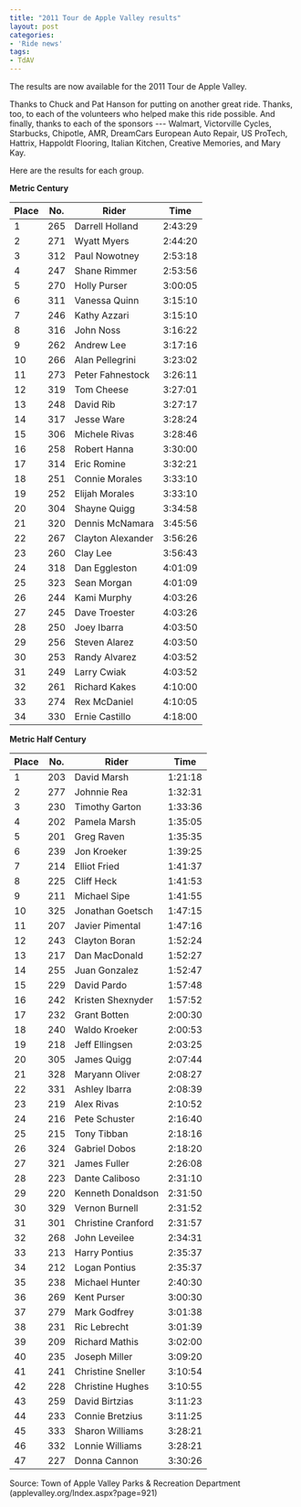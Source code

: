 ```yaml
---
title: "2011 Tour de Apple Valley results"
layout: post
categories:
- 'Ride news'
tags:
- TdAV
---
```


The results are now available for the 2011 Tour de Apple Valley.

Thanks to Chuck and Pat Hanson for putting on another great ride. Thanks, too, to each of the volunteers who helped make this ride possible. And finally, thanks to each of the sponsors --- Walmart, Victorville Cycles, Starbucks, Chipotle, AMR, DreamCars European Auto Repair, US ProTech, Hattrix, Happoldt Flooring, Italian Kitchen, Creative Memories, and Mary Kay.

Here are the results for each group.

**Metric Century**

| Place | No. | Rider | Time |
|---|---|---|---|
| 1 | 265 | Darrell Holland | 2:43:29 |
| 2 | 271 | Wyatt Myers | 2:44:20 |
| 3 | 312 | Paul Nowotney | 2:53:18 |
| 4 | 247 | Shane Rimmer | 2:53:56 |
| 5 | 270 | Holly Purser | 3:00:05 |
| 6 | 311 | Vanessa Quinn | 3:15:10 |
| 7 | 246 | Kathy Azzari | 3:15:10 |
| 8 | 316 | John Noss | 3:16:22 |
| 9 | 262 | Andrew Lee | 3:17:16 |
| 10 | 266 | Alan Pellegrini | 3:23:02 |
| 11 | 273 | Peter Fahnestock | 3:26:11 |
| 12 | 319 | Tom Cheese | 3:27:01 |
| 13 | 248 | David Rib | 3:27:17 |
| 14 | 317 | Jesse Ware | 3:28:24 |
| 15 | 306 | Michele Rivas | 3:28:46 |
| 16 | 258 | Robert Hanna | 3:30:00 |
| 17 | 314 | Eric Romine | 3:32:21 |
| 18 | 251 | Connie Morales | 3:33:10 |
| 19 | 252 | Elijah Morales | 3:33:10 |
| 20 | 304 | Shayne Quigg | 3:34:58 |
| 21 | 320 | Dennis McNamara | 3:45:56 |
| 22 | 267 | Clayton Alexander | 3:56:26 |
| 23 | 260 | Clay Lee | 3:56:43 |
| 24 | 318 | Dan Eggleston | 4:01:09 |
| 25 | 323 | Sean Morgan | 4:01:09 |
| 26 | 244 | Kami Murphy | 4:03:26 |
| 27 | 245 | Dave Troester | 4:03:26 |
| 28 | 250 | Joey Ibarra | 4:03:50 |
| 29 | 256 | Steven Alarez | 4:03:50 |
| 30 | 253 | Randy Alvarez | 4:03:52 |
| 31 | 249 | Larry Cwiak | 4:03:52 |
| 32 | 261 | Richard Kakes | 4:10:00 |
| 33 | 274 | Rex McDaniel | 4:10:05 |
| 34 | 330 | Ernie Castillo | 4:18:00 |

**Metric Half Century**

| Place | No. | Rider | Time |
|---|---|---|---|
| 1 | 203 | David Marsh | 1:21:18 |
| 2 | 277 | Johnnie Rea | 1:32:31 |
| 3 | 230 | Timothy Garton | 1:33:36 |
| 4 | 202 | Pamela Marsh | 1:35:05 |
| 5 | 201 | Greg Raven | 1:35:35 |
| 6 | 239 | Jon Kroeker | 1:39:25 |
| 7 | 214 | Elliot Fried | 1:41:37 |
| 8 | 225 | Cliff Heck | 1:41:53 |
| 9 | 211 | Michael Sipe | 1:41:55 |
| 10 | 325 | Jonathan Goetsch | 1:47:15 |
| 11 | 207 | Javier Pimental | 1:47:16 |
| 12 | 243 | Clayton Boran | 1:52:24 |
| 13 | 217 | Dan MacDonald | 1:52:27 |
| 14 | 255 | Juan Gonzalez | 1:52:47 |
| 15 | 229 | David Pardo | 1:57:48 |
| 16 | 242 | Kristen Shexnyder | 1:57:52 |
| 17 | 232 | Grant Botten | 2:00:30 |
| 18 | 240 | Waldo Kroeker | 2:00:53 |
| 19 | 218 | Jeff Ellingsen | 2:03:25 |
| 20 | 305 | James Quigg | 2:07:44 |
| 21 | 328 | Maryann Oliver | 2:08:27 |
| 22 | 331 | Ashley Ibarra | 2:08:39 |
| 23 | 219 | Alex Rivas | 2:10:52 |
| 24 | 216 | Pete Schuster | 2:16:40 |
| 25 | 215 | Tony Tibban | 2:18:16 |
| 26 | 324 | Gabriel Dobos | 2:18:20 |
| 27 | 321 | James Fuller | 2:26:08 |
| 28 | 223 | Dante Caliboso | 2:31:10 |
| 29 | 220 | Kenneth Donaldson | 2:31:50 |
| 30 | 329 | Vernon Burnell | 2:31:52 |
| 31 | 301 | Christine Cranford | 2:31:57 |
| 32 | 268 | John Leveilee | 2:34:31 |
| 33 | 213 | Harry Pontius | 2:35:37 |
| 34 | 212 | Logan Pontius | 2:35:37 |
| 35 | 238 | Michael Hunter | 2:40:30 |
| 36 | 269 | Kent Purser | 3:00:30 |
| 37 | 279 | Mark Godfrey | 3:01:38 |
| 38 | 231 | Ric Lebrecht | 3:01:39 |
| 39 | 209 | Richard Mathis | 3:02:00 |
| 40 | 235 | Joseph Miller | 3:09:20 |
| 41 | 241 | Christine Sneller | 3:10:54 |
| 42 | 228 | Christine Hughes | 3:10:55 |
| 43 | 259 | David Birtzias | 3:11:23 |
| 44 | 233 | Connie Bretzius | 3:11:25 |
| 45 | 333 | Sharon Williams | 3:28:21 |
| 46 | 332 | Lonnie Williams | 3:28:21 |
| 47 | 227 | Donna Cannon | 3:30:26 |

Source: Town of Apple Valley Parks &amp; Recreation Department (applevalley.org/Index.aspx?page=921)